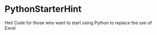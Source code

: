 # PythonStarterHint

Hint Code for those who want to start using Python to replace the use of Excel

